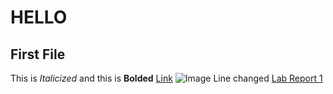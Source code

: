 # HELLO
## First File
This is *Italicized* and this is **Bolded**
[Link](https://youtu.be/dQw4w9WgXcQ)
![Image](http://url/b.jpg)
Line changed
[Lab Report 1](lab-report-1-week-2.html)
